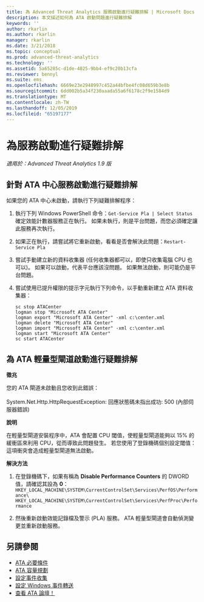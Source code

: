 ```yaml
---
title: 為 Advanced Threat Analytics 服務啟動進行疑難排解 | Microsoft Docs
description: 本文描述如何為 ATA 啟動問題進行疑難排解
keywords: ''
author: rkarlin
ms.author: rkarlin
manager: rkarlin
ms.date: 3/21/2018
ms.topic: conceptual
ms.prod: advanced-threat-analytics
ms.technology: ''
ms.assetid: 5a65285c-d1de-4025-9bb4-ef9c20b13cfa
ms.reviewer: bennyl
ms.suite: ems
ms.openlocfilehash: 6669e23e2948997c452a44bfbe4fc08d659b3e8b
ms.sourcegitcommit: 6dd002b5a34f230aaada55a6f6178c2f9e1584d9
ms.translationtype: MT
ms.contentlocale: zh-TW
ms.lasthandoff: 12/05/2019
ms.locfileid: "65197177"
---
```

# <a name="troubleshooting-service-startup"></a>為服務啟動進行疑難排解

*適用於：Advanced Threat Analytics 1.9 版*

## <a name="troubleshooting-ata-center-service-startup"></a>針對 ATA 中心服務啟動進行疑難排解

如果您的 ATA 中心未啟動，請執行下列疑難排解程序：

1.  執行下列 Windows PowerShell 命令：`Get-Service Pla | Select Status`
    確定效能計數器服務正在執行。 如果未執行，則是平台問題，而您必須確定讓此服務再次執行。
2.  如果正在執行，請嘗試將它重新啟動，看看是否會解決此問題：`Restart-Service Pla`
3.  嘗試手動建立新的資料收集器 (任何收集器都可以，即使只收集電腦 CPU 也可以)。
如果可以啟動，代表平台應該沒問題。 如果無法啟動，則可能仍是平台問題。

4.  嘗試使用已提升權限的提示字元執行下列命令，以手動重新建立 ATA 資料收集器：

        sc stop ATACenter
        logman stop "Microsoft ATA Center"
        logman export "Microsoft ATA Center" -xml c:\center.xml
        logman delete "Microsoft ATA Center"
        logman import "Microsoft ATA Center" -xml c:\center.xml
        logman start "Microsoft ATA Center"
        sc start ATACenter

## <a name="troubleshooting-ata-lightweight-gateway-startup"></a>為 ATA 輕量型閘道啟動進行疑難排解

**徵兆**

您的 ATA 閘道未啟動且您收到此錯誤：<br></br>
System.Net.Http.HttpRequestException: 回應狀態碼未指出成功: 500 (內部伺服器錯誤)

**說明**

在輕量型閘道安裝程序中，ATA 會配置 CPU 閾值，使輕量型閘道能夠以 15% 的緩衝區來利用 CPU，從而導致此問題發生。 若您使用了登錄機碼個別設定閾值：這項衝突會造成輕量型閘道無法啟動。 

**解決方法**

1. 在登錄機碼下，如果有稱為 **Disable Performance Counters** 的 DWORD 值，請確認其設為 **0**：`HKEY_LOCAL_MACHINE\SYSTEM\CurrentControlSet\Services\PerfOS\Performance\`
    `HKEY_LOCAL_MACHINE\SYSTEM\CurrentControlSet\Services\PerfProc\Performance`
 
2. 然後重新啟動效能記錄檔及警示 (PLA) 服務。 ATA 輕量型閘道會自動偵測變更並重新啟動服務。


## <a name="see-also"></a>另請參閱
- [ATA 必要條件](ata-prerequisites.md)
- [ATA 容量規劃](ata-capacity-planning.md)
- [設定事件收集](configure-event-collection.md)
- [設定 Windows 事件轉送](configure-event-collection.md)
- [查看 ATA 論壇！](https://social.technet.microsoft.com/Forums/security/home?forum=mata)
